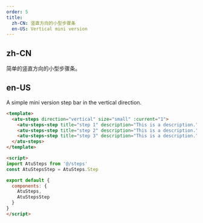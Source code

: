 ```yaml
---
order: 5
title:
  zh-CN: 竖直方向的小型步骤条
  en-US: Vertical mini version
---
```


## zh-CN

简单的竖直方向的小型步骤条。

## en-US

A simple mini version step bar in the vertical direction.

```` html
<template>
  <atu-steps direction="vertical" size="small" :current="1">
    <atu-steps-step title="step 1" description="This is a description." />
    <atu-steps-step title="step 2" description="This is a description." />
    <atu-steps-step title="step 3" description="This is a description." />
  </atu-steps>
</template>

<script>
import AtuSteps from '@/steps'
const AtuStepsStep = AtuSteps.Step

export default {
  components: {
    AtuSteps,
    AtuStepsStep
  }
}
</script>

````

